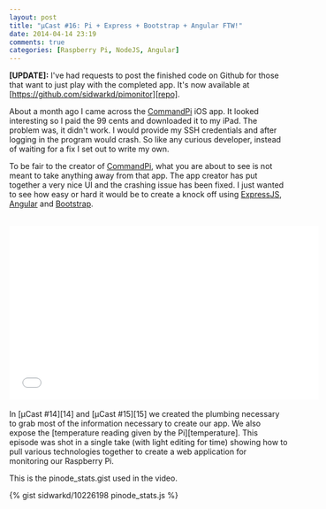 ```yaml
---
layout: post
title: "µCast #16: Pi + Express + Bootstrap + Angular FTW!"
date: 2014-04-14 23:19
comments: true
categories: [Raspberry Pi, NodeJS, Angular]
---
```


**[UPDATE]:** I've had requests to post the finished code on Github for those that want to just play with the completed app. It's now available at [https://github.com/sidwarkd/pimonitor][repo].

About a month ago I came across the [CommandPi][CommandPi] iOS app. It looked interesting so I paid the 99 cents and downloaded it to my iPad. The problem was, it didn't work. I would provide my SSH credentials and after logging in the program would crash. So like any curious developer, instead of waiting for a fix I set out to write my own.

To be fair to the creator of [CommandPi][app], what you are about to see is not meant to take anything away from that app. The app creator has put together a very nice UI and the crashing issue has been fixed. I just wanted to see how easy or hard it would be to create a knock off using [ExpressJS][express], [Angular][angular] and [Bootstrap][bootstrap].


<br/>
<iframe width="560" height="315" src="//www.youtube.com/embed/zprWNhB0NeU" frameborder="0" allowfullscreen></iframe>


<!-- more -->

<br/>
<br/>
In [µCast #14][14] and [µCast #15][15] we created the plumbing necessary to grab most of the information necessary to create our app. We also expose the [temperature reading given by the Pi][temperature]. This episode was shot in a single take (with light editing for time) showing how to pull various technologies together to create a web application for monitoring our Raspberry Pi.

This is the pinode_stats.gist used in the video.

{% gist sidwarkd/10226198 pinode_stats.js %} 

[repo]:https://github.com/sidwarkd/pimonitor
[CommandPi]:http://lifehacker.com/command-pi-monitors-your-raspberry-pi-from-your-phone-1561340630
[app]:https://itunes.apple.com/us/app/command-pi/id830462681?mt=8
[express]:http://expressjs.com/
[angular]:http://angularjs.org/
[bootstrap]:http://getbootstrap.com/
[14]:http://blog.microcasts.tv/2014/03/15/memory-usage-on-the-raspberry-pi/
[15]:http://blog.microcasts.tv/2014/03/20/cpu-usage-on-the-raspberry-pi/
[temperature]:http://blog.microcasts.tv/2013/10/25/query-temperature-on-raspberry-pi/